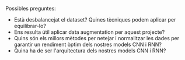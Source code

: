 Possibles preguntes:
-	Està desbalancejat el dataset? Quines tècniques podem aplicar per equilibrar-lo?
-	Ens resulta útil aplicar data augmentation per aquest projecte?
-	Quins són els millors mètodes per netejar i normalitzar les dades per garantir un rendiment òptim dels nostres models CNN i RNN?
-	Quina ha de ser l'arquitectura dels nostres models CNN i RNN?
